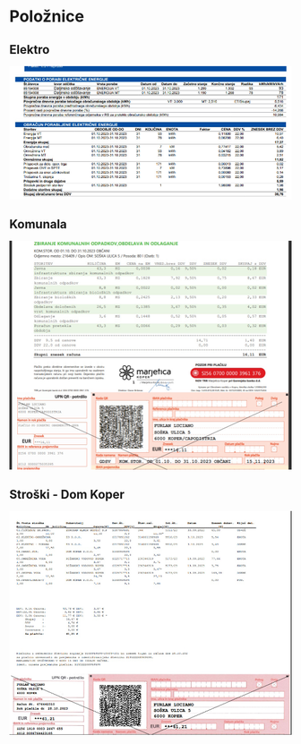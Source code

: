 # Položnice

## Elektro

![elektro](images/poloznic/elektro.jpg)  

## Komunala

![komunala](images/poloznic/komunala.jpg)  

## Stroški - Dom Koper

![stroski_dom](images/poloznic/stroski_dom.jpg)  
